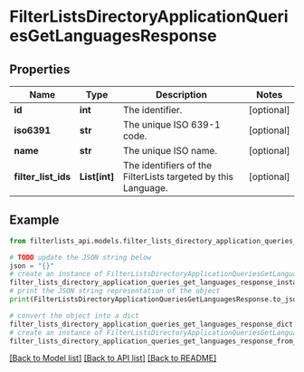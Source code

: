 # FilterListsDirectoryApplicationQueriesGetLanguagesResponse


## Properties

Name | Type | Description | Notes
------------ | ------------- | ------------- | -------------
**id** | **int** | The identifier. | [optional] 
**iso6391** | **str** | The unique ISO 639-1 code. | [optional] 
**name** | **str** | The unique ISO name. | [optional] 
**filter_list_ids** | **List[int]** | The identifiers of the FilterLists targeted by this Language. | [optional] 

## Example

```python
from filterlists_api.models.filter_lists_directory_application_queries_get_languages_response import FilterListsDirectoryApplicationQueriesGetLanguagesResponse

# TODO update the JSON string below
json = "{}"
# create an instance of FilterListsDirectoryApplicationQueriesGetLanguagesResponse from a JSON string
filter_lists_directory_application_queries_get_languages_response_instance = FilterListsDirectoryApplicationQueriesGetLanguagesResponse.from_json(json)
# print the JSON string representation of the object
print(FilterListsDirectoryApplicationQueriesGetLanguagesResponse.to_json())

# convert the object into a dict
filter_lists_directory_application_queries_get_languages_response_dict = filter_lists_directory_application_queries_get_languages_response_instance.to_dict()
# create an instance of FilterListsDirectoryApplicationQueriesGetLanguagesResponse from a dict
filter_lists_directory_application_queries_get_languages_response_from_dict = FilterListsDirectoryApplicationQueriesGetLanguagesResponse.from_dict(filter_lists_directory_application_queries_get_languages_response_dict)
```
[[Back to Model list]](../README.md#documentation-for-models) [[Back to API list]](../README.md#documentation-for-api-endpoints) [[Back to README]](../README.md)


